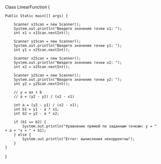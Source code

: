 Class LinearFunction {
    
    Public Static main([] args) {
        
        Scanner x1Scan = new Scanner();
        System.out.println("Введите значение точки x1: ");
        int x1 = x1Scan.nextInt();

        Scanner y1Scan = new Scanner();
        System.out.println("Введите значение точки y1: ");
        int y1 = x2Scan.nextInt();

        Scanner x2Scan = new Scanner();
        System.out.println("Введите значение точки x2: ");
        int x2 = x2Scan.nextInt();

        Scanner y2Scan = new Scanner();
        System.out.println("Введите значение точки y2: ");
        int y2 = y2Scan.nextInt();

        // y = ax + b
        // a = (y2 - y1) / (x2 - x1)

        int a = (y2 - y1) / (x2 - x1);
        int b1 = y1 - a * x1;
        int b2 = y2 - a * x2;

        if (b1 == b2) {
            System.out.println("Уравнение прямой по заданным точкам: y = " + a + "x + " + b1);
        } else {
            System.out.println("Error: вычисления некорректны");
        }
    }
}
